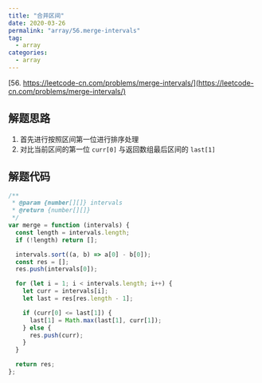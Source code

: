 ```yaml
---
title: "合并区间"
date: 2020-03-26
permalink: "array/56.merge-intervals"
tag:
  - array
categories:
  - array
---
```


[56. https://leetcode-cn.com/problems/merge-intervals/](https://leetcode-cn.com/problems/merge-intervals/)

## 解题思路

1. 首先进行按照区间第一位进行排序处理
2. 对比当前区间的第一位 `curr[0]` 与返回数组最后区间的 `last[1]`

## 解题代码

```js
/**
 * @param {number[][]} intervals
 * @return {number[][]}
 */
var merge = function (intervals) {
  const length = intervals.length;
  if (!length) return [];

  intervals.sort((a, b) => a[0] - b[0]);
  const res = [];
  res.push(intervals[0]);

  for (let i = 1; i < intervals.length; i++) {
    let curr = intervals[i];
    let last = res[res.length - 1];

    if (curr[0] <= last[1]) {
      last[1] = Math.max(last[1], curr[1]);
    } else {
      res.push(curr);
    }
  }

  return res;
};
```
